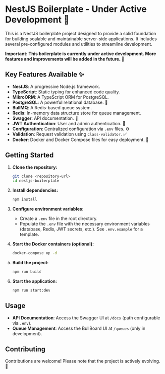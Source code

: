 # NestJS Boilerplate - Under Active Development 🚧

This is a NestJS boilerplate project designed to provide a solid foundation for building scalable and maintainable server-side applications. It includes several pre-configured modules and utilities to streamline development.

**Important: This boilerplate is currently under active development. More features and improvements will be added in the future. 🚀**

## Key Features Available ✨

- **NestJS**: A progressive Node.js framework.
- **TypeScript**: Static typing for enhanced code quality.
- **MikroORM**: A TypeScript ORM for PostgreSQL.
- **PostgreSQL**: A powerful relational database. 🐘
- **BullMQ**: A Redis-based queue system.
- **Redis**: In-memory data structure store for queue management.
- **Swagger**: API documentation. 📝
- **JWT Authentication**: User and admin authentication. 🔑
- **Configuration**: Centralized configuration via `.env` files. ⚙️
- **Validation**: Request validation using `class-validator`. ✅
- **Docker**: Docker and Docker Compose files for easy deployment. 🐳

## Getting Started

1.  **Clone the repository:**

    ```bash
    git clone <repository-url>
    cd nestjs-boilerplate
    ```

2.  **Install dependencies:**

    ```bash
    npm install
    ```

3.  **Configure environment variables:**

    - Create a `.env` file in the root directory.
    - Populate the `.env` file with the necessary environment variables (database, Redis, JWT secrets, etc.). See `.env.example` for a template.

4.  **Start the Docker containers (optional):**

    ```bash
    docker-compose up -d
    ```

5.  **Build the project:**

    ```bash
    npm run build
    ```

6.  **Start the application:**

    ```bash
    npm run start:dev
    ```

## Usage

- **API Documentation**: Access the Swagger UI at `/docs` (path configurable via `.env`).
- **Queue Management**: Access the BullBoard UI at `/queues` (only in development).

## Contributing

Contributions are welcome! Please note that the project is actively evolving. 🤝
